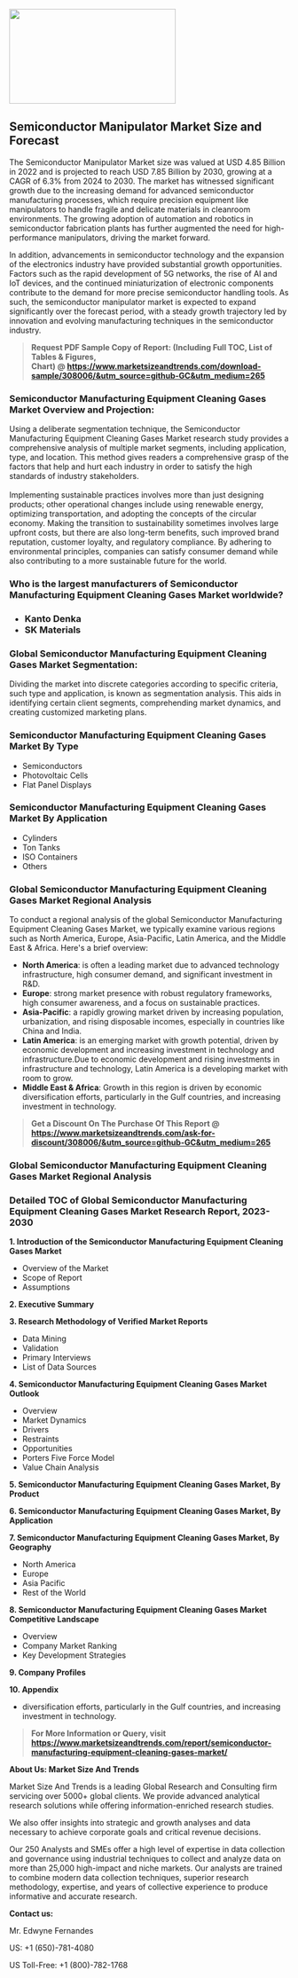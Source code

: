 <p><img class="alignnone size-medium wp-image-20088" src="https://ffe5etoiles.com/wp-content/uploads/2024/12/MST1-300x171.png" alt="" width="300" height="171" /></p><h2>Semiconductor Manipulator Market Size and Forecast</h2><p>The Semiconductor Manipulator Market size was valued at USD 4.85 Billion in 2022 and is projected to reach USD 7.85 Billion by 2030, growing at a CAGR of 6.3% from 2024 to 2030. The market has witnessed significant growth due to the increasing demand for advanced semiconductor manufacturing processes, which require precision equipment like manipulators to handle fragile and delicate materials in cleanroom environments. The growing adoption of automation and robotics in semiconductor fabrication plants has further augmented the need for high-performance manipulators, driving the market forward.</p><p>In addition, advancements in semiconductor technology and the expansion of the electronics industry have provided substantial growth opportunities. Factors such as the rapid development of 5G networks, the rise of AI and IoT devices, and the continued miniaturization of electronic components contribute to the demand for more precise semiconductor handling tools. As such, the semiconductor manipulator market is expected to expand significantly over the forecast period, with a steady growth trajectory led by innovation and evolving manufacturing techniques in the semiconductor industry.</p></p><blockquote id="" class=""><strong>Request PDF Sample Copy of Report: (Including Full TOC, List of Tables &amp; Figures, Chart)&nbsp;@&nbsp;<strong><a href="https://www.marketsizeandtrends.com/download-sample/308006/&utm_source=github-GC&utm_medium=265" target="_blank">https://www.marketsizeandtrends.com/download-sample/308006/&utm_source=github-GC&utm_medium=265</a></strong></strong></blockquote><h3 id="" class="">Semiconductor Manufacturing Equipment Cleaning Gases Market&nbsp;Overview and Projection:</h3><p id="" class="">Using a deliberate segmentation technique, the Semiconductor Manufacturing Equipment Cleaning Gases Market research study provides a comprehensive analysis of multiple market segments, including application, type, and location. This method gives readers a comprehensive grasp of the factors that help and hurt each industry in order to satisfy the high standards of industry stakeholders. <br /> <br />Implementing sustainable practices involves more than just designing products; other operational changes include using renewable energy, optimizing transportation, and adopting the concepts of the circular economy. Making the transition to sustainability sometimes involves large upfront costs, but there are also long-term benefits, such improved brand reputation, customer loyalty, and regulatory compliance. By adhering to environmental principles, companies can satisfy consumer demand while also contributing to a more sustainable future for the world.</p><h3 id="" class="">Who is the largest manufacturers of&nbsp;Semiconductor Manufacturing Equipment Cleaning Gases Market worldwide?</h3><h3 class=""><p><ul><li>Kanto Denka </li><li> SK Materials</li></ul></p></h3><h3 id="" class="">Global&nbsp;Semiconductor Manufacturing Equipment Cleaning Gases Market Segmentation:</h3><p id="" class="">Dividing the market into discrete categories according to specific criteria, such type and application, is known as segmentation analysis. This aids in identifying certain client segments, comprehending market dynamics, and creating customized marketing plans.</p><h3 id="" class="">Semiconductor Manufacturing Equipment Cleaning Gases Market&nbsp;By Type</h3><p><p><ul><li>Semiconductors</li><li> Photovoltaic Cells</li><li> Flat Panel Displays</p></li></ul></p></p><h3 id="" class="">Semiconductor Manufacturing Equipment Cleaning Gases Market&nbsp;By Application</h3><p class=""><p><ul><li>Cylinders</li><li> Ton Tanks</li><li> ISO Containers</li><li> Others</li></ul></p></p><h3 id="" class="">Global Semiconductor Manufacturing Equipment Cleaning Gases Market Regional Analysis</h3><p id="" class="">To conduct a regional analysis of the global Semiconductor Manufacturing Equipment Cleaning Gases Market, we typically examine various regions such as North America, Europe, Asia-Pacific, Latin America, and the Middle East &amp; Africa. Here's a brief overview:</p><ul><li><strong>North America</strong>: is often a leading market due to advanced technology infrastructure, high consumer demand, and significant investment in R&amp;D.</li><li><strong>Europe</strong>: strong market presence with robust regulatory frameworks, high consumer awareness, and a focus on sustainable practices.</li><li><strong>Asia-Pacific</strong>: a rapidly growing market driven by increasing population, urbanization, and rising disposable incomes, especially in countries like China and India.</li><li><strong>Latin America</strong>: is an emerging market with growth potential, driven by economic development and increasing investment in technology and infrastructure.Due to economic development and rising investments in infrastructure and technology, Latin America is a developing market with room to grow.</li><li><strong>Middle East &amp; Africa</strong>: Growth in this region is driven by economic diversification efforts, particularly in the Gulf countries, and increasing investment in technology.</li></ul><blockquote id="" class=""><strong>Get a Discount On The Purchase Of This Report @ <strong><a href="https://www.marketsizeandtrends.com/ask-for-discount/308006/&utm_source=github-GC&utm_medium=265" target="_blank">https://www.marketsizeandtrends.com/ask-for-discount/308006/&utm_source=github-GC&utm_medium=265</a></strong></strong></blockquote><h3 id="" class="">Global Semiconductor Manufacturing Equipment Cleaning Gases Market Regional Analysis</h3><h3 id="" class="">Detailed TOC of Global Semiconductor Manufacturing Equipment Cleaning Gases Market Research Report, 2023-2030</h3><p id="" class=""><strong>1. Introduction of the Semiconductor Manufacturing Equipment Cleaning Gases Market</strong></p><ul><li>Overview of the Market</li><li>Scope of Report</li><li>Assumptions</li></ul><p id="" class=""><strong>2. Executive Summary</strong></p><p id="" class=""><strong>3. Research Methodology of Verified Market Reports</strong></p><ul><li>Data Mining</li><li>Validation</li><li>Primary Interviews</li><li>List of Data Sources</li></ul><p id="" class=""><strong>4. Semiconductor Manufacturing Equipment Cleaning Gases Market Outlook</strong></p><ul><li>Overview</li><li>Market Dynamics</li><li>Drivers</li><li>Restraints</li><li>Opportunities</li><li>Porters Five Force Model</li><li>Value Chain Analysis</li></ul><p id="" class=""><strong>5. Semiconductor Manufacturing Equipment Cleaning Gases Market, By Product</strong></p><p id="" class=""><strong>6. Semiconductor Manufacturing Equipment Cleaning Gases Market, By Application</strong></p><p id="" class=""><strong>7. Semiconductor Manufacturing Equipment Cleaning Gases Market, By Geography</strong></p><ul><li>North America</li><li>Europe</li><li>Asia Pacific</li><li>Rest of the World</li></ul><p id="" class=""><strong>8. Semiconductor Manufacturing Equipment Cleaning Gases Market Competitive Landscape</strong></p><ul><li>Overview</li><li>Company Market Ranking</li><li>Key Development Strategies</li></ul><p id="" class=""><strong>9. Company Profiles</strong></p><p id="" class=""><strong>10. Appendix</strong></p><ul><li>diversification efforts, particularly in the Gulf countries, and increasing investment in technology.</li></ul><blockquote id="" class=""><strong>For More Information or Query, visit <strong><strong><a href="https://www.marketsizeandtrends.com/report/semiconductor-manufacturing-equipment-cleaning-gases-market/" target="_blank">https://www.marketsizeandtrends.com/report/semiconductor-manufacturing-equipment-cleaning-gases-market/</a></strong></strong></strong></blockquote><p id="" class=""><strong>About Us: Market Size And Trends</strong></p><p id="" class="">Market Size And Trends is a leading Global Research and Consulting firm servicing over 5000+ global clients. We provide advanced analytical research solutions while offering information-enriched research studies.</p><p id="" class="">We also offer insights into strategic and growth analyses and data necessary to achieve corporate goals and critical revenue decisions.</p><p id="" class="">Our 250 Analysts and SMEs offer a high level of expertise in data collection and governance using industrial techniques to collect and analyze data on more than 25,000 high-impact and niche markets. Our analysts are trained to combine modern data collection techniques, superior research methodology, expertise, and years of collective experience to produce informative and accurate research.</p><p id="" class=""><strong>Contact us:</strong></p><p id="" class="">Mr. Edwyne Fernandes</p><p id="" class="">US: +1 (650)-781-4080</p><p id="" class="">US Toll-Free: +1 (800)-782-1768</p>
